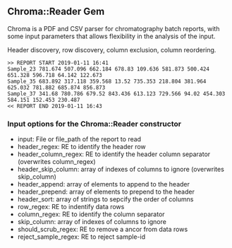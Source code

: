 ## Chroma::Reader Gem

Chroma is a PDF and CSV parser for chromatography batch reports, with some
input parameters that allows flexibility in the analysis of the input.

Header discovery, row discovery, column exclusion, column reordering.

```
>> REPORT START 2019-01-11 16:41
Sample_23 781.674 507.096 662.184 678.83 109.636 581.873 500.424 651.328 596.718 64.142 122.673
Sample_35 683.892 317.118 359.568 13.52 735.353 218.804 381.964 625.032 781.882 685.874 856.873
Sample_37 341.68 780.786 679.52 843.436 613.123 729.566 94.02 454.303 584.151 152.453 230.487
<< REPORT END 2019-01-11 16:43
```

### Input options for the Chroma::Reader constructor

* input: File or file_path of the report to read
* header_regex: RE to identify the header row
* header_column_regex: RE to identify the header column separator (overwrites column_regex)
* header_skip_column: array of indexes of columns to ignore (overwrites skip_column)
* header_append: array of elements to append to the header
* header_prepend: array of elements to prepend to the header
* header_sort: array of strings to sepcify the order of columns
* row_regex: RE to indentify data rows
* column_regex: RE to identify the column separator
* skip_column: array of indexes of columns to ignore
* should_scrub_regex: RE to remove a ancor from data rows
* reject_sample_regex: RE to reject sample-id

